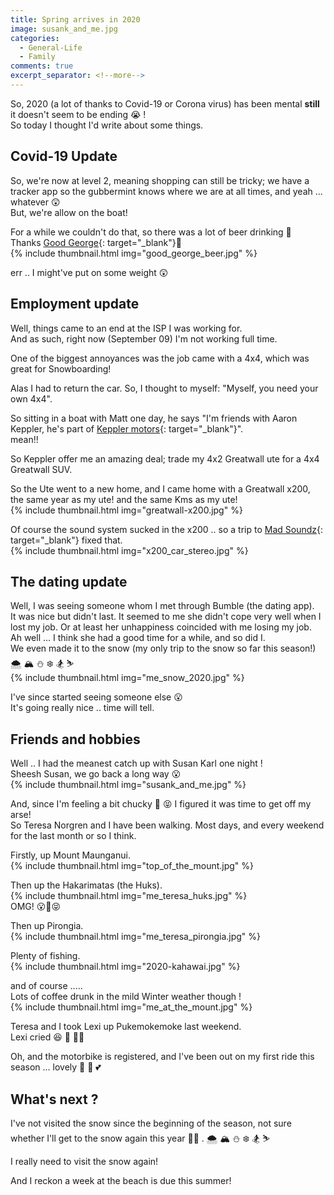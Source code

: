 ```yaml
---
title: Spring arrives in 2020
image: susank_and_me.jpg
categories:
  - General-Life
  - Family
comments: true
excerpt_separator: <!--more-->
---
```

So, 2020 (a lot of thanks to Covid-19 or Corona virus) has been mental **still** it doesn't seem to be ending 😭 !  
So today I thought I'd write about some things.

<!--more-->

## Covid-19 Update
So, we're now at level 2, meaning shopping can still be tricky; we have a tracker app so the gubbermint knows where we are at all times, and yeah ... whatever 😲  
But, we're allow on the boat!  

For a while we couldn't do that, so there was a lot of beer drinking 🤣  
Thanks [Good George](https://www.goodgeorge.co.nz/){: target="_blank"}🥂  
{% include thumbnail.html img="good_george_beer.jpg" %}  

err .. I might've put on some weight 😲  

## Employment update
Well, things came to an end at the ISP I was working for.  
And as such, right now (September 09) I'm not working full time.  

One of the biggest annoyances was the job came with a 4x4, which was great for Snowboarding!  

Alas I had to return the car. So, I thought to myself: "Myself, you need your own 4x4".  

So sitting in a boat with Matt one day, he says "I'm friends with Aaron Keppler, he's part of [Keppler motors](https://keppler.co.nz/){: target="_blank"}".  
mean!!

So Keppler offer me an amazing deal; trade my 4x2 Greatwall ute for a 4x4 Greatwall SUV.  

So the Ute went to a new home, and I came home with a Greatwall x200, the same year as my ute! and the same Kms as my ute!  
{% include thumbnail.html img="greatwall-x200.jpg" %}   

Of course the sound system sucked in the x200 .. so a trip to [Mad Soundz](http://madsoundz.nz/){: target="_blank"} fixed that.  
{% include thumbnail.html img="x200_car_stereo.jpg" %}  


## The dating update
Well, I was seeing someone whom I met through Bumble (the dating app).  
It was nice but didn't last. It seemed to me she didn't cope very well when I lost my job. Or at least her unhappiness coincided with me losing my job.  
Ah well ... I think she had a good time for a while, and so did I.  
We even made it to the snow (my only trip to the snow so far this season!) 🌨️ 🏔️ ⛄ ❄️ 🏂 ⛷️  
{% include thumbnail.html img="me_snow_2020.jpg" %}  

I've since started seeing someone else  😮   
It's going really nice .. time will tell.

## Friends and hobbies
Well .. I had the meanest catch up with Susan Karl one night !  
Sheesh Susan, we go back a long way  😮   
{% include thumbnail.html img="susank_and_me.jpg" %}   

And, since I'm feeling a bit chucky 🤣 😝 I figured it was time to get off my arse!  
So Teresa Norgren and I have been walking. Most days, and every weekend for the last month or so I think.  

Firstly, up Mount Maunganui.  
{% include thumbnail.html img="top_of_the_mount.jpg" %}  

Then up the Hakarimatas (the Huks).  
{% include thumbnail.html img="me_teresa_huks.jpg" %}   
OMG! 😮🤣😝  

Then up Pirongia.  
{% include thumbnail.html img="me_teresa_pirongia.jpg" %}  

Plenty of fishing.  
{% include thumbnail.html img="2020-kahawai.jpg" %}  

and of course .....  
Lots of coffee drunk in the mild Winter weather though !  
{% include thumbnail.html img="me_at_the_mount.jpg" %}  

Teresa and I took Lexi up Pukemokemoke last weekend.  
Lexi cried 😆 🐶 🐾🐾   

Oh, and the motorbike is registered, and I've been out on my first ride this season ... lovely 💖 🥰 💕 

## What's next ?

I've not visited the snow since the beginning of the season, not sure whether I'll get to the snow again this year 🤷‍♂️ .
🌨️ 🏔️ ⛄ ❄️  🏂 ⛷️

I really need to visit the snow again!  

And I reckon a week at the beach is due this summer!
